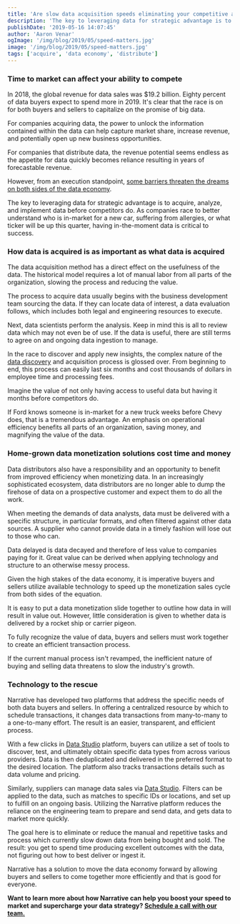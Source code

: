 ```yaml
---
title: 'Are slow data acquisition speeds eliminating your competitive advantage?'
description: 'The key to leveraging data for strategic advantage is to acquire, analyze, and implement data before competitors do. This requires an operational efficiency that most companies lack.'
publishDate: '2019-05-16 14:07:45'
author: 'Aaron Venar'
ogImage: '/img/blog/2019/05/speed-matters.jpg'
image: '/img/blog/2019/05/speed-matters.jpg'
tags: ['acquire', 'data economy', 'distribute']
---
```

### Time to market can affect your ability to compete

In 2018, the global revenue for data sales was $19.2 billion. Eighty percent of data buyers expect to spend more in 2019. It's clear that the race is on for both buyers and sellers to capitalize on the promise of big data.  
  
For companies acquiring data, the power to unlock the information contained within the data can help capture market share, increase revenue, and potentially open up new business opportunities.  
  
For companies that distribute data, the revenue potential seems endless as the appetite for data quickly becomes reliance resulting in years of forecastable revenue.  
  
However, from an execution standpoint, [some barriers threaten the dreams on both sides of the data economy](/blog/the-spotify-of-data).  
  
The key to leveraging data for strategic advantage is to acquire, analyze, and implement data before competitors do. As companies race to better understand who is in-market for a new car, suffering from allergies, or what ticker will be up this quarter, having in-the-moment data is critical to success.

### How data is acquired is as important as what data is acquired

The data acquisition method has a direct effect on the usefulness of the data. The historical model requires a lot of manual labor from all parts of the organization, slowing the process and reducing the value.  
  
The process to acquire data usually begins with the business development team sourcing the data. If they can locate data of interest, a data evaluation follows, which includes both legal and engineering resources to execute.  
  
Next, data scientists perform the analysis. Keep in mind this is all to review data which may not even be of use. If the data is useful, there are still terms to agree on and ongoing data ingestion to manage.  
  
In the race to discover and apply new insights, the complex nature of the [data discovery](/blog/data-discovery-assistant) and acquisition process is glossed over. From beginning to end, this process can easily last six months and cost thousands of dollars in employee time and processing fees.  
  
Imagine the value of not only having access to useful data but having it months before competitors do.  
  
If Ford knows someone is in-market for a new truck weeks before Chevy does, that is a tremendous advantage. An emphasis on operational efficiency benefits all parts of an organization, saving money, and magnifying the value of the data.

### Home-grown data monetization solutions cost time and money

Data distributors also have a responsibility and an opportunity to benefit from improved efficiency when monetizing data. In an increasingly sophisticated ecosystem, data distributors are no longer able to dump the firehose of data on a prospective customer and expect them to do all the work.  
  
When meeting the demands of data analysts, data must be delivered with a specific structure, in particular formats, and often filtered against other data sources. A supplier who cannot provide data in a timely fashion will lose out to those who can.  
  
Data delayed is data decayed and therefore of less value to companies paying for it. Great value can be derived when applying technology and structure to an otherwise messy process.  
  
Given the high stakes of the data economy, it is imperative buyers and sellers utilize available technology to speed up the monetization sales cycle from both sides of the equation.  
  
It is easy to put a data monetization slide together to outline how data in will result in value out. However, little consideration is given to whether data is delivered by a rocket ship or carrier pigeon.  
  
To fully recognize the value of data, buyers and sellers must work together to create an efficient transaction process.  
  
If the current manual process isn't revamped, the inefficient nature of buying and selling data threatens to slow the industry's growth.

### Technology to the rescue

Narrative has developed two platforms that address the specific needs of both data buyers and sellers. In offering a centralized resource by which to schedule transactions, it changes data transactions from many-to-many to a one-to-many effort. The result is an easier, transparent, and efficient process.  
  
With a few clicks in [Data Studio](/products/query-builder) platform, buyers can utilize a set of tools to discover, test, and ultimately obtain specific data types from across various providers. Data is then deduplicated and delivered in the preferred format to the desired location. The platform also tracks transactions details such as data volume and pricing.  
  
Similarly, suppliers can manage data sales via [Data Studio](/products/query-builder). Filters can be applied to the data, such as matches to specific IDs or locations, and set up to fulfill on an ongoing basis. Utilizing the Narrative platform reduces the reliance on the engineering team to prepare and send data, and gets data to market more quickly.  
  
The goal here is to eliminate or reduce the manual and repetitive tasks and process which currently slow down data from being bought and sold. The result: you get to spend time producing excellent outcomes with the data, not figuring out how to best deliver or ingest it.  
  
Narrative has a solution to move the data economy forward by allowing buyers and sellers to come together more efficiently and that is good for everyone.

**Want to learn more about how Narrative can help you boost your speed to market and supercharge your data strategy? [Schedule a call with our team.](/contact)**
